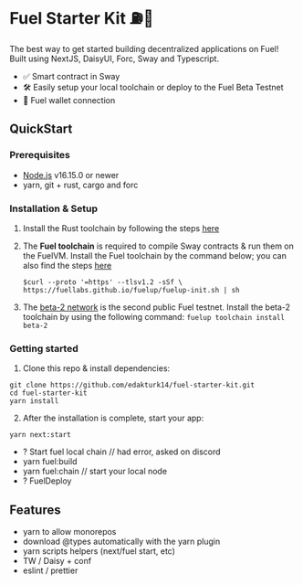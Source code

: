 # Fuel Starter Kit ⛽🌴

The best way to get started building decentralized applications on Fuel! Built using NextJS, DaisyUI, Forc, Sway and Typescript.

- ✅ Smart contract in Sway
- 🛠 Easily setup your local toolchain or deploy to the Fuel Beta Testnet
- 👛 Fuel wallet connection

## QuickStart

### Prerequisites

- [Node.js](https://nodejs.org/en/) v16.15.0 or newer
- yarn, git + rust, cargo and forc

### Installation & Setup

1. Install the Rust toolchain by following the steps [here](https://fuellabs.github.io/sway/v0.24.3/introduction/installation.html#dependencies)

2. The **Fuel toolchain** is required to compile Sway contracts & run them on the FuelVM. Install the Fuel toolchain by the command below; you can also find the steps [here](https://github.com/FuelLabs/fuelup)

    `$curl --proto '=https' --tlsv1.2 -sSf \ https://fuellabs.github.io/fuelup/fuelup-init.sh | sh`

3. The [beta-2 network](https://fuellabs.github.io/fuel-docs/master/networks/beta-1.html) is the second public Fuel testnet. Install the beta-2 toolchain by using the following command:
    `fuelup toolchain install beta-2`

### Getting started

1. Clone this repo & install dependencies:
```
git clone https://github.com/edakturk14/fuel-starter-kit.git
cd fuel-starter-kit
yarn install
```

2. After the installation is complete, start your app:
```
yarn next:start
```

- ? Start fuel local chain // had error, asked on discord
- yarn fuel:build
- yarn fuel:chain // start your local node
- ? FuelDeploy

## Features

- yarn to allow monorepos
- download @types automatically with the yarn plugin
- yarn scripts helpers (next/fuel start, etc)
- TW / Daisy + conf
- eslint / prettier
